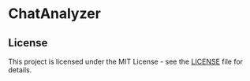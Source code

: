 # ChatAnalyzer

## License
This project is licensed under the MIT License - see the [LICENSE](LICENSE) file for details.
